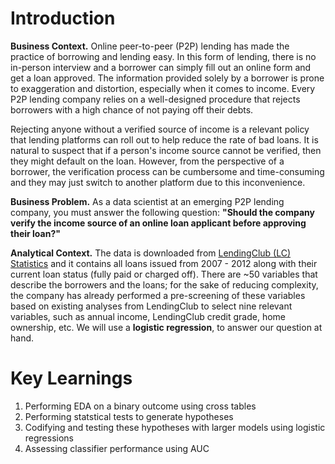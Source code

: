 # Introduction 
**Business Context.** Online peer-to-peer (P2P) lending has made the practice of borrowing and lending easy. In this form of lending, there is no in-person interview and a borrower can simply fill out an online form and get a loan approved. The information provided solely by a borrower is prone to exaggeration and distortion, especially when it comes to income. Every P2P lending company relies on a well-designed procedure that rejects borrowers with a high chance of not paying off their debts.

Rejecting anyone without a verified source of income is a relevant policy that lending platforms can roll out to help reduce the rate of bad loans. It is natural to suspect that if a person's income source cannot be verified, then they might default on the loan. However, from the perspective of a borrower, the verification process can be cumbersome and time-consuming and they may just switch to another platform due to this inconvenience. 

**Business Problem.** As a data scientist at an emerging P2P lending company, you must answer the following question: **"Should the company verify the income source of an online loan applicant before approving their loan?"**

**Analytical Context.** The data is downloaded from [LendingClub (LC) Statistics](https://www.lendingclub.com/info/download-data.action) and it contains all loans issued from 2007 - 2012 along with their current loan status (fully paid or charged off). There are ~50 variables that describe the borrowers and the loans; for the sake of reducing complexity, the company has already performed a pre-screening of these variables based on existing analyses from LendingClub to select nine relevant variables, such as annual income, LendingClub credit grade, home ownership, etc. We will use a **logistic regression**, to answer our question at hand.


 # Key Learnings
1. Performing EDA on a binary outcome using cross tables
2. Performing statstical tests to generate hypotheses
3. Codifying and testing these hypotheses with larger models using logistic regressions
4. Assessing classifier performance using AUC
